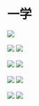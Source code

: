 # 一学

![](http://onf44qqgp.bkt.clouddn.com/18-6-7/41094035.jpg)<br><br>
![](http://onf44qqgp.bkt.clouddn.com/18-6-7/61691834.jpg)
![](http://onf44qqgp.bkt.clouddn.com/18-6-7/67393631.jpg)<br><br>
![](http://onf44qqgp.bkt.clouddn.com/18-6-7/50106573.jpg)
![](http://onf44qqgp.bkt.clouddn.com/18-6-7/91335437.jpg)<br><br>
![](http://onf44qqgp.bkt.clouddn.com/18-6-7/99805819.jpg)
![](http://onf44qqgp.bkt.clouddn.com/18-6-7/30377142.jpg)<br><br>
![](http://onf44qqgp.bkt.clouddn.com/18-6-7/1257108.jpg)
![](http://onf44qqgp.bkt.clouddn.com/18-6-7/22841273.jpg)<br><br>
